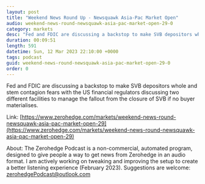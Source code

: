 ```yaml
---
layout: post
title: "Weekend News Round Up - Newsquawk Asia-Pac Market Open"
audio: weekend-news-round-newsquawk-asia-pac-market-open-29-0
category: markets
desc: "Fed and FDIC are discussing a backstop to make SVB depositors whole and stem contagion fears with the US financial regulators discussing two different facilities to manage the fallout from the closure of SVB if no buyer materialises."
duration: 00:09:51
length: 591
datetime: Sun, 12 Mar 2023 22:10:00 +0000
tags: podcast
guid: weekend-news-round-newsquawk-asia-pac-market-open-29-0
order: 0
---
```

Fed and FDIC are discussing a backstop to make SVB depositors whole and stem contagion fears with the US financial regulators discussing two different facilities to manage the fallout from the closure of SVB if no buyer materialises.

Link: [https://www.zerohedge.com/markets/weekend-news-round-newsquawk-asia-pac-market-open-29](https://www.zerohedge.com/markets/weekend-news-round-newsquawk-asia-pac-market-open-29)

About: The Zerohedge Podcast is a non-commercial, automated program, designed to give people a way to get news from Zerohedge in an audio format.  I am actively working on tweaking and improving the setup to create a better listening experience (February 2023).  Suggestions are welcome: [zerohedgePodcast@outlook.com](mailto:zerohedgePodcast@outlook.com)